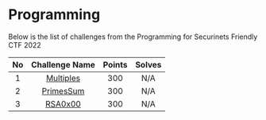 # Programming
Below is the list of challenges from the Programming for Securinets Friendly CTF 2022

|No| Challenge Name | Points |  Solves|
|:---:|:--------------:|:------:|:------:|
|1| [Multiples](./Multiples/Multiples.md)| 300 | N/A |
|2| [PrimesSum](./PrimesSum/PrimesSum.md)| 300 | N/A |
|3| [RSA0x00](./Mod/Mod.md)| 300 | N/A |
